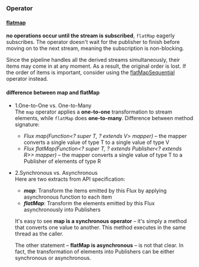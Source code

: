 ### Operator

#### [flatmap](https://projectreactor.io/docs/core/release/api/reactor/core/publisher/Flux.html#flatMap-java.util.function.Function-)

**no operations occur until the stream is subscribed**, `flatMap` eagerly subscribes. The operator doesn't
wait for the publisher to finish before moving on to the next stream, meaning the subscription is non-blocking.

Since the pipeline handles all the derived streams simultaneously, their items may come in at any moment. As a
result, the original order is lost. If the order of items is important, consider using the [flatMapSequential](https://projectreactor.io/docs/core/release/api/reactor/core/publisher/Flux.html#flatMapSequential-java.util.function.Function-) operator
instead.

#### difference between map and flatMap

- 1.One-to-One vs. One-to-Many <br/>
  The `map` operator applies a **one-to-one** transformation to stream elements, while `flatMap` does **one-to-many**.
  Difference between method signature:

    - _<V> Flux<V> map(Function<? super T, ? extends V> mapper)_ – the mapper converts a single value of type T to a single value of type V
    - _Flux<R> flatMap(Function<? super T, ? extends Publisher<? extends R>> mapper)_ – the mapper converts a single value of type T to a Publisher of elements of type R

- 2.Synchronous vs. Asynchronous <br/>
  Here are two extracts from API specification:

    - **_map_**: Transform the items emitted by this Flux by applying asynchronous function to each item
    - **_flatMap_**: Transform the elements emitted by this Flux asynchronously into Publishers

  It's easy to see **map is a synchronous operator** – it's simply a method that converts one value to another. This method executes in the same thread as the caller.

  The other statement – **flatMap is asynchronous** – is not that clear. In fact, the transformation of elements into Publishers can be either synchronous or asynchronous.
